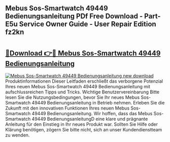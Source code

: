 ## Mebus Sos-Smartwatch 49449 Bedienungsanleitung PDf Free Download - Part-E5u Service Owner Guide - User Repair Edition fz2kn

# <h2><a href="http://df53acb.blite.top/?on=Mebus+Sos-Smartwatch+49449+Bedienungsanleitung">🔗Download 👉🔴 Mebus Sos-Smartwatch 49449 Bedienungsanleitung</a></h2>

[![Mebus Sos-Smartwatch 49449 Bedienungsanleitung new download](https://i.imgur.com/lujVjoI.png)](http://df53acb.blite.top/?on=Mebus+Sos-Smartwatch+49449+Bedienungsanleitung)
Produktinformationen Dieser Leitfaden erschließt das verborgene Potenzial Ihres neuen Mebus Sos-Smartwatch 49449 Bedienungsanleitung mit aufschlussreichen Tipps und Tricks. Wichtige Benutzervereinbarung Bitte lesen Sie die Nutzungsbedingungen, bevor Sie Ihr neues Mebus Sos-Smartwatch 49449 Bedienungsanleitung in Betrieb nehmen. Erleben Sie die Zukunft mit den innovativen Funktionen Ihres neuen Mebus Sos-Smartwatch 49449 Bedienungsanleitung. Wir hoffen, dass das Mebus Sos-Smartwatch 49449 BedienungsanleitungD eine klare und prägnante Anleitung für den Einstieg in Ihr neues Produkt war. Sollten Sie Hilfe oder Klärung benötigen, zögern Sie bitte nicht, sich an unser Kundendienstteam zu wenden.
